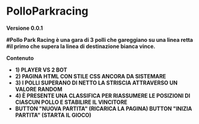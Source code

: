 
<h1>PolloParkracing</h1>


<b>Versione 0.0.1<b>


<p>#Pollo Park Racing è una gara di 3 polli che gareggiano su una linea retta<br>
#il primo che supera la linea di destinazione bianca vince.</p>


<b>Contenuto</b>

<ul>
  <li>1) PLAYER VS 2 BOT</li>

<li>2) PAGINA HTML CON STILE CSS ANCORA DA SISTEMARE</li>

<li>3) I POLLI SUPERANO DI NETTO LA STRISCIA ATTRAVERSO UN VALORE RANDOM</li>

<li>4) È PRESENTE UNA CLASSIFICA PER RIASSUMERE LE POSIZIONI DI CIASCUN POLLO E STABILIRE IL VINCITORE</li>

<li>BUTTON "NUOVA PARTITA" (RICARICA LA PAGINA)  BUTTON "INIZIA PARTITA" (STARTA IL GIOCO)</li>
</ul>

